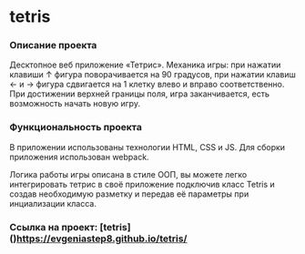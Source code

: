 # **tetris**

### Описание проекта
Десктопное веб приложение  «Тетрис». Механика игры: при нажатии клавиши ↑ фигура поворачивается на 90 градусов, при нажатии клавиш ← и → фигура сдвигается на 1 клетку влево и вправо соответственно. При достижении верхней границы поля, игра заканчивается, есть возможность начать новую игру. 

### Функциональность проекта
В приложении использованы технологии HTML, CSS и JS. Для сборки приложения использован webpack.

Логика работы игры описана в стиле ООП, вы можете легко интегрировать тетрис в своё приложение подключив класс Tetris и создав необходимую разметку и передав её параметры при инциализации класса.

### Ссылка на проект: [tetris] ()https://evgeniastep8.github.io/tetris/
